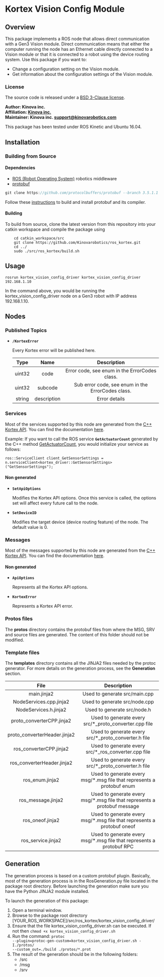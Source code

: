 <!-- 
* KINOVA (R) KORTEX (TM)
*
* Copyright (c) 2018 Kinova inc. All rights reserved.
*
* This software may be modified and distributed
* under the terms of the BSD 3-Clause license.
*
* Refer to the LICENSE file for details.
*
* -->

# Kortex Vision Config Module

## Overview
This package implements a ROS node that allows direct communication with a Gen3 Vision module. Direct communication means that either the computer running the node has an Ethernet cable directly connected to a Vision module or that it is connected to a robot using the device routing system. Use this package if you want to:

* Change a configuration setting on the Vision module.
* Get information about the configuration settings of the Vision module.

### License

The source code is released under a [BSD 3-Clause license](../LICENSE).

**Author: Kinova inc.<br />
Affiliation: [Kinova inc.](https://www.kinovarobotics.com/)<br />
Maintainer: Kinova inc. support@kinovarobotics.com**

This package has been tested under ROS Kinetic and Ubuntu 16.04.

## Installation

### Building from Source

#### Dependencies

- [ROS (Robot Operating System)](http://wiki.ros.org) robotics middleware
- [protobuf](https://developers.google.com/protocol-buffers/)

```cpp
git clone https://github.com/protocolbuffers/protobuf --branch 3.5.1.1   (you must use this specific version)
```
Follow these [instructions](https://github.com/protocolbuffers/protobuf/blob/master/src/README.md) to build and install protobuf and its compiler.

#### Building

To build from source, clone the latest version from this repository into your catkin workspace and compile the package using

        cd catkin_workspace/src
        git clone https://github.com/Kinovarobotics/ros_kortex.git
        cd ../
        sudo ./src/ros_kortex/build.sh

## Usage

<code>rosrun kortex\_vision\_config\_driver kortex\_vision\_config\_driver 192.168.1.10</code>

In the command above, you would be running the kortex\_vision\_config\_driver node on a Gen3 robot with IP address 192.168.1.10. 

## Nodes

### Published Topics

* **`/KortexError`**
    <p>Every Kortex error will be published here. </p>
    
    | Type | Name | Description |
    |:---:|:---:|:---:|
    | uint32 | code | Error code, see enum in the ErrorCodes class. |
    | uint32 | subcode | Sub error code, see enum in the ErrorCodes class. |
    | string | description | Error details |

### Services
Most of the services supported by this node are generated from the [ C++ Kortex API](https://github.com/Kinovarobotics/kortex). You can find the documentation [here](https://github.com/Kinovarobotics/kortex/blob/master/api_cpp/doc/markdown/index.md).

Example:
If you want to call the ROS service **`GetActuatorCount`** generated by the C++ method [GetActuatorCount](https://github.com/Kinovarobotics/kortex/blob/master/api_cpp/doc/markdown/references/summary_VisionConfig.md), you would initialize your service as follows:

    ros::ServiceClient client_GetSensorSettings = n.serviceClient<kortex_driver::GetSensorSettings>("GetSensorSettings");

#### Non generated
* **`SetApiOptions`**
    <p>Modifies the Kortex API options. Once this service is called, the options set will affect every future call to the node.</p>

* **`SetDeviceID`**
    <p>Modifies the target device (device routing feature) of the node. The default value is 0.</p>

### Messages
Most of the messages supported by this node are generated from the [C++ Kortex API](https://github.com/Kinovarobotics/kortex). You can find the documentation [here](https://github.com/Kinovarobotics/kortex/blob/master/api_cpp/doc/markdown/index.md).

#### Non generated
* **`ApiOptions`**
    <p>Represents all the Kortex API options.</p>

* **`KortexError`**
    <p>Represents a Kortex API error.</p>

### Protos files
The **protos** directory contains the protobuf files from where the MSG, SRV and source files are generated. The content of this folder should not be modified.

### Template files
The **templates** directory contains all the JINJA2 files needed by the protoc generator. For more details on the generation process, see the **Generation** section.

| File | Description |
|:---:|:---:|
| main.jinja2 | Used to generate src/main.cpp |
| NodeServices.cpp.jinja2 | Used to generate src/node.cpp |
| NodeServices.h.jinja2 | Used to generate src/node.h |
| proto_converterCPP.jinja2 | Used to generate every src/*_proto\_converter.cpp file |
| proto_converterHeader.jinja2 | Used to generate every src/*_proto\_converter.h file |
| ros_converterCPP.jinja2 | Used to generate every src/*_ros\_converter.cpp file |
| ros_converterHeader.jinja2 | Used to generate every src/*_proto\_converter.h file |
| ros_enum.jinja2 | Used to generate every msg/*.msg file that represents a protobuf enum |
| ros_message.jinja2 | Used to generate every msg/*.msg file that represents a protobuf message |
| ros_oneof.jinja2 | Used to generate every msg/*.msg file that represents a protobuf oneof |
| ros_service.jinja2 | Used to generate every msg/*.msg file that represents a protobuf RPC |

## Generation
<p>
The generation process is based on a custom protobuf plugin. Basically, most of the generation process is in the RosGeneration.py file located in the package root directory. Before launching the generation make sure you have the Python JINJA2 module installed.
</p>

To launch the generation of this package:

1. Open a terminal window.
1. Browse to the package root directory [YOUR\_ROS\_WORKSPACE]/src/ros\_kortex/kortex\_vision\_config\_driver/
1. Ensure that the file kortex\_vision\_config\_driver.sh can be executed. If not then <code>chmod +x kortex\_vision\_config\_driver.sh</code>
1. Run the command: <code>protoc --plugin=protoc-gen-custom=kortex\_vision\_config\_driver.sh -I./protos/ --custom_out=./build ./protos/\*.prot</code>
1. The result of the generation should be in the following folders:
    * /src
    * /msg
    * /srv

